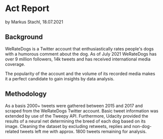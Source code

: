 # Act Report

by Markus Stachl, 18.07.2021

## Background

WeRateDogs is a Twitter account that enthusiastically rates people's dogs with a humorous comment about the dog. As of July 2021 WeRateDogs has over 9 million followers, 14k tweets and has received international media coverage. 

The popularity of the account and the volume of its recorded media makes it a perfect candidate to gain insights by data analysis.

## Methodology

As a basis 2000+ tweets were gathered between 2015 and 2017 and scraped from the WeRateDogs Twitter account. Basic tweet information was extended by use of the Tweepy API. Furthermore, Udacity provided the results of a neural net determining the breed of each dog based on its image.
Cleaning the dataset by excluding retweets, replies and non-dog-related tweets left me with approx. 1800 tweets remaining for analysis.
